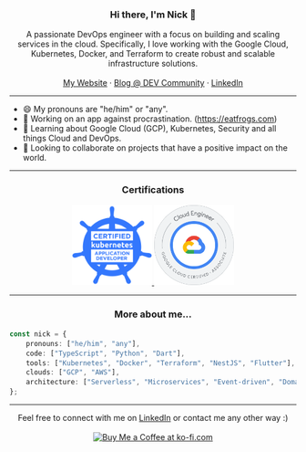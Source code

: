 <div align="center">
  <h3 align="center">Hi there, I'm Nick 👋</h3>

  <p align="center">
    A passionate DevOps engineer with a focus on building and scaling services in the cloud.
    Specifically, I love working with the Google Cloud, Kubernetes, Docker, and Terraform to create robust and scalable infrastructure solutions.
    <br />
    <br />
    <a href="https://nickreynke.dev" target="_blank">My Website</a>
    &middot;
    <a href="https://dev.to/nickreynke" target="_blank">Blog @ DEV Community</a>
    &middot;
    <a href="https://www.linkedin.com/in/nicklasreincke/" target="_blank">LinkedIn</a>
  </p>
</div>

<hr/>

- 😄 My pronouns are "he/him" or "any".
- 🔭 Working on an app against procrastination. (https://eatfrogs.com)
- 🌱 Learning about Google Cloud (GCP), Kubernetes, Security and all things Cloud and DevOps.
- 👯 Looking to collaborate on projects that have a positive impact on the world.

<hr/>

<h3 align="center">Certifications</h3>

<div align="center">
    <a href="https://www.credly.com/badges/23262c90-5cc3-4c27-bbe3-d85f853f9e7d/public_url" target="_blank" style="text-underline: none;">
        <img src="./images/ckad_badge.png" alt="CKAD - Certified Kubernetes Application Developer" width="140px" />
    </a>
    <a href="https://www.credly.com/badges/b503031a-66e4-4226-998c-3591b867aed0/public_url" target="_blank" style="text-underline: none;">
        <img src="./images/gcp_associate_cloud_engineer_badge.png" alt="GCP Associate Cloud Engineer" width="140px" />
    </a>
</div>

<hr/>

<h3 align="center">More about me...</h3>

```typescript
const nick = {
    pronouns: ["he/him", "any"],
    code: ["TypeScript", "Python", "Dart"],
    tools: ["Kubernetes", "Docker", "Terraform", "NestJS", "Flutter"],
    clouds: ["GCP", "AWS"],
    architecture: ["Serverless", "Microservices", "Event-driven", "Domain-driven"],
};
```

<hr/>

<p align="center">
  Feel free to connect with me on <a href="https://www.linkedin.com/in/nicklasreincke/" target="_blank">LinkedIn</a> or contact me any other way :)
  <br />
  <br />
  <a href='https://ko-fi.com/M4M5FB19F' target='_blank'><img height='36' style='border:0px;height:36px;' src='https://storage.ko-fi.com/cdn/kofi5.png?v=6' border='0' alt='Buy Me a Coffee at ko-fi.com' /></a>
</p>
